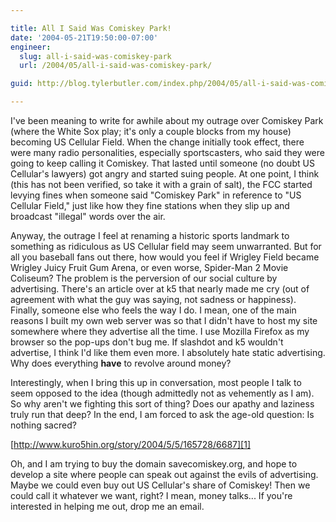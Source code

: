 ```yaml
---

title: All I Said Was Comiskey Park!
date: '2004-05-21T19:50:00-07:00'
engineer:
  slug: all-i-said-was-comiskey-park
  url: /2004/05/all-i-said-was-comiskey-park/

guid: http://blog.tylerbutler.com/index.php/2004/05/all-i-said-was-comiskey-park/

---
```


I've been meaning to write for awhile about my outrage over Comiskey Park
(where the White Sox play; it's only a couple blocks from my house) becoming
US Cellular Field. When the change initially took effect, there were many
radio personalities, especially sportscasters, who said they were going to
keep calling it Comiskey. That lasted until someone (no doubt US Cellular's
lawyers) got angry and started suing people. At one point, I think (this has
not been verified, so take it with a grain of salt), the FCC started levying
fines when someone said "Comiskey Park" in reference to "US Cellular Field,"
just like how they fine stations when they slip up and broadcast "illegal"
words over the air.

  
Anyway, the outrage I feel at renaming a historic sports landmark to something
as ridiculous as US Cellular field may seem unwarranted. But for all you
baseball fans out there, how would you feel if Wrigley Field became Wrigley
Juicy Fruit Gum Arena, or even worse, Spider-Man 2 Movie Coliseum? The problem
is the perversion of our social culture by advertising. There's an article
over at k5 that nearly made me cry (out of agreement with what the guy was
saying, not sadness or happiness). Finally, someone else who feels the way I
do. I mean, one of the main reasons I built my own web server was so that I
didn't have to host my site somewhere where they advertise all the time. I use
Mozilla Firefox as my browser so the pop-ups don't bug me. If slashdot and k5
wouldn't advertise, I think I'd like them even more. I absolutely hate static
advertising. Why does everything **have** to revolve around money?

  
Interestingly, when I bring this up in conversation, most people I talk to
seem opposed to the idea (though admittedly not as vehemently as I am). So why
aren't we fighting this sort of thing? Does our apathy and laziness truly run
that deep? In the end, I am forced to ask the age-old question: Is nothing
sacred?

  
[http://www.kuro5hin.org/story/2004/5/5/165728/6687][1]

  
Oh, and I am trying to buy the domain savecomiskey.org, and hope to develop a
site where people can speak out against the evils of advertising. Maybe we
could even buy out US Cellular's share of Comiskey! Then we could call it
whatever we want, right? I mean, money talks... If you're interested in
helping me out, drop me an email.

   [1]: http://www.kuro5hin.org/story/2004/5/5/165728/6687

